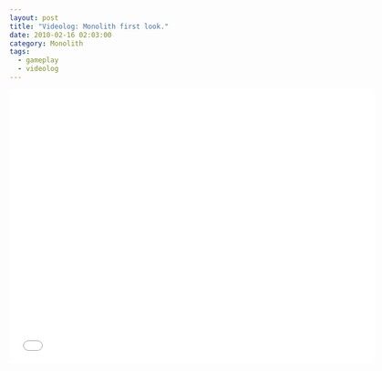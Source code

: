 ```yaml
---
layout: post
title: "Videolog: Monolith first look."
date: 2010-02-16 02:03:00
category: Monolith
tags:
  - gameplay
  - videolog
---
```


<iframe width="640" height="480" src="//www.youtube.com/embed/ckKAw8qAsgo?rel=0" frameborder="0" allowfullscreen></iframe>
